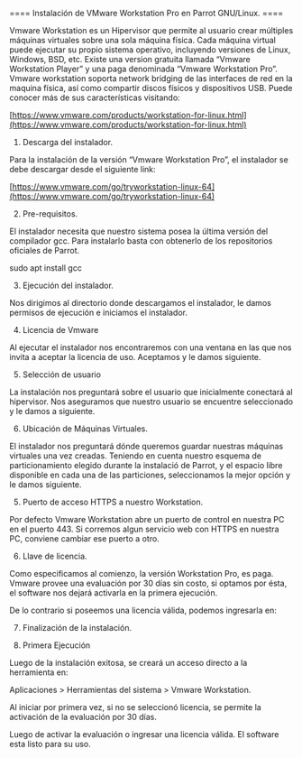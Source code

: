  ==== Instalación de VMware Workstation Pro en Parrot GNU/Linux. ====


Vmware Workstation es un Hipervisor que permite al usuario crear múltiples máquinas virtuales sobre una sola máquina física.  Cada máquina virtual puede ejecutar su propio sistema operativo, incluyendo versiones de Linux, Windows, BSD, etc. Existe una version gratuita llamada “Vmware Workstation Player” y una paga denominada “Vmware Workstation Pro”.
Vmware workstation soporta network bridging de las interfaces de red en la maquina física, así como compartir discos físicos y dispositivos USB. 
Puede conocer más de sus características visitando:

[https://www.vmware.com/products/workstation-for-linux.html](https://www.vmware.com/products/workstation-for-linux.html)

1.	Descarga del instalador. 

Para la instalación de la versión “Vmware Workstation Pro”, el instalador se debe descargar desde el siguiente link:

[https://www.vmware.com/go/tryworkstation-linux-64](https://www.vmware.com/go/tryworkstation-linux-64)

2.	Pre-requisitos.

El instalador necesita que nuestro sistema posea la última versión del compilador gcc. Para instalarlo basta con obtenerlo de los repositorios oficiales de Parrot. 

sudo apt install gcc

3.	Ejecución del instalador.

Nos dirigimos al directorio donde descargamos el instalador, le damos permisos de ejecución e iniciamos el instalador. 



4.	Licencia de Vmware

Al ejecutar el instalador nos encontraremos con una ventana en las que nos invita a aceptar la licencia de uso.  Aceptamos y le damos siguiente.



5.	Selección de usuario

La instalación nos preguntará sobre el usuario que inicialmente conectará al hipervisor. Nos aseguramos  que nuestro usuario se encuentre seleccionado y le damos a siguiente.


6.	Ubicación de Máquinas Virtuales.

El instalador nos preguntará dónde queremos guardar nuestras máquinas virtuales una vez creadas. Teniendo en cuenta nuestro esquema de particionamiento elegido durante la instalació de Parrot, y el espacio libre disponible en cada una de las particiones, seleccionamos la mejor opción y  le damos siguiente.



5.	Puerto de acceso HTTPS a nuestro Workstation.

Por defecto Vmware Workstation abre un puerto de control en nuestra PC en el puerto 443. Si corremos algun servicio web con HTTPS en nuestra PC, conviene cambiar ese puerto a otro. 



6.	Llave de licencia.

Como especificamos al comienzo, la versión Workstation Pro, es paga. Vmware provee una evaluación por 30 días sin costo, si optamos por ésta, el software nos dejará activarla en la primera ejecución. 

De lo contrario si poseemos una licencia válida, podemos ingresarla en:


7.	Finalización de la instalación.


8.	Primera Ejecución

Luego de la instalación exitosa, se creará un acceso directo a la herramienta en:

Aplicaciones > Herramientas del sistema > Vmware Workstation. 

Al iniciar por primera vez, si no se seleccionó licencia, se permite la activación de la evaluación por 30 días. 



Luego de activar la evaluación o ingresar una licencia válida. El software esta listo para su uso. 


